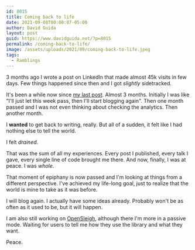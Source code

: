 ```yaml
---
id: 8015
title: Coming back to life
date: 2021-09-08T00:00:07-05:00
author: David Guida
layout: post
guid: https://www.davidguida.net/?p=8015
permalink: /coming-back-to-life/
image: /assets/uploads/2021/09/coming-back-to-life.jpeg
tags:
  - Ramblings
---
```


3 months ago I wrote a <a target="https://www.linkedin.com/feed/update/urn:li:activity:6814733419621187584/" target="_blank">post on LinkedIn</a> that made almost 45k visits in few days.
Few things happened since then and I got _slightly_ sidetracked.

It's been a while now since <a href="/blazor-file-upload-azure-blob-storage-part-3/" target="_blank">my last post</a>. Almost 3 months. 
Initially I was like "I'll just let this week pass, then I'll start blogging again". 
Then one month passed and I was not even thinking about checking the analytics. Then another month. 

I **wanted** to get back to writing, really. But all of a sudden, it felt like I had nothing else to tell the world.

I felt _drained_. 

That was the sum of all my experiences. 
Every post I published, every talk I gave, every single line of code brought me there. 
And now, finally, I was at peace. I was _whole_.

That moment of epiphany is now passed and I'm looking at things from a different perspective. I've achieved my life-long goal, just to realize that the world is mine to take as it was before.

I will blog again. I actually have some ideas already. Probably won't be as often as it used to be, but it will happen.

I am also still working on <a href="https://www.opensleigh.net" target="_blank">OpenSleigh</a>, although there I'm more in a passive mode. Waiting for users to tell me how they use the library and what they want.

Peace.